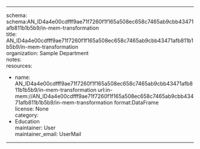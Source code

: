 


---  
schema: schema:AN_ID4a4e00cdfff9ae71f7260f1f165a508ec658c7465ab9cbb43471afb811b1b5b9/in-mem-transformation  
title: AN_ID4a4e00cdfff9ae71f7260f1f165a508ec658c7465ab9cbb43471afb811b1b5b9/in-mem-transformation  
organization: Sample Department  
notes:   
resources:  
- name: AN_ID4a4e00cdfff9ae71f7260f1f165a508ec658c7465ab9cbb43471afb811b1b5b9/in-mem-transformation 
 url:in-mem://AN_ID4a4e00cdfff9ae71f7260f1f165a508ec658c7465ab9cbb43471afb811b1b5b9/in-mem-transformation 
 format:DataFrame  
license: None  
category:
 - Education  
maintainer: User  
maintainer_email: UserMail  
---